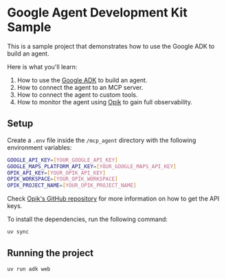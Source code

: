 # Google Agent Development Kit Sample

This is a sample project that demonstrates how to use the Google ADK to build an agent.

Here is what you'll learn:

1. How to use the [Google ADK](https://github.com/google/agent-dev-kit) to build an agent.
2. How to connect the agent to an MCP server.
3. How to connect the agent to custom tools.
4. How to monitor the agent using [Opik](https://github.com/comet-ml/opik) to gain full observability.

## Setup

Create a `.env` file inside the `/mcp_agent` directory with the following environment variables:

```bash
GOOGLE_API_KEY=[YOUR_GOOGLE_API_KEY]
GOOGLE_MAPS_PLATFORM_API_KEY=[YOUR_GOOGLE_MAPS_API_KEY]
OPIK_API_KEY=[YOUR_OPIK_API_KEY]
OPIK_WORKSPACE=[YOUR_OPIK_WORKSPACE]
OPIK_PROJECT_NAME=[YOUR_OPIK_PROJECT_NAME]
```

Check [Opik's GitHub repository](https://github.com/comet-ml/opik) for more information on how to get the API keys.

To install the dependencies, run the following command:

```bash
uv sync
```

## Running the project

```bash
uv run adk web
```
